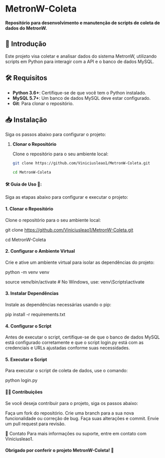 # MetronW-Coleta

**Repositório para desenvolvimento e manutenção de scripts de coleta de dados do MetronW.**

## 🚀 Introdução

Este projeto visa coletar e analisar dados do sistema MetronW, utilizando scripts em Python para interagir com a API e o banco de dados MySQL.

## 🛠️ Requisitos

- **Python 3.6+**: Certifique-se de que você tem o Python instalado.
- **MySQL 5.7+**: Um banco de dados MySQL deve estar configurado.
- **Git**: Para clonar o repositório.

## 📥 Instalação

Siga os passos abaixo para configurar o projeto:

1. **Clonar o Repositório**

   Clone o repositório para o seu ambiente local:

   ```bash
   git clone https://github.com/Viniciusleao1/MetronW-Coleta.git
   
   cd MetronW-Coleta
   

#### 🛠️ Guia de Uso 🎨: 

Siga as etapas abaixo para configurar e executar o projeto:


#### 1. Clonar o Repositório

Clone o repositório para o seu ambiente local:

git clone https://github.com/Viniciusleao1/MetronW-Coleta.git

cd MetronW-Coleta

#### 2. Configurar o Ambiente Virtual

Crie e ative um ambiente virtual para isolar as dependências do projeto:

python -m venv venv

source venv/bin/activate  # No Windows, use: venv\Scripts\activate

#### 3. Instalar Dependências

Instale as dependências necessárias usando o pip:

pip install -r requirements.txt

#### 4. Configurar o Script

Antes de executar o script, certifique-se de que o banco de dados MySQL está configurado corretamente e que o script login.py está com as credenciais e URLs ajustadas conforme suas necessidades.

#### 5. Executar o Script

Para executar o script de coleta de dados, use o comando:

python login.py

#### 🧑‍💻 Contribuições

Se você deseja contribuir para o projeto, siga os passos abaixo:

Faça um fork do repositório.
Crie uma branch para a sua nova funcionalidade ou correção de bug.
Faça suas alterações e commit.
Envie um pull request para revisão.

📧 Contato
Para mais informações ou suporte, entre em contato com Viniciusleao1.



#### Obrigado por conferir o projeto MetronW-Coleta! 🚀
